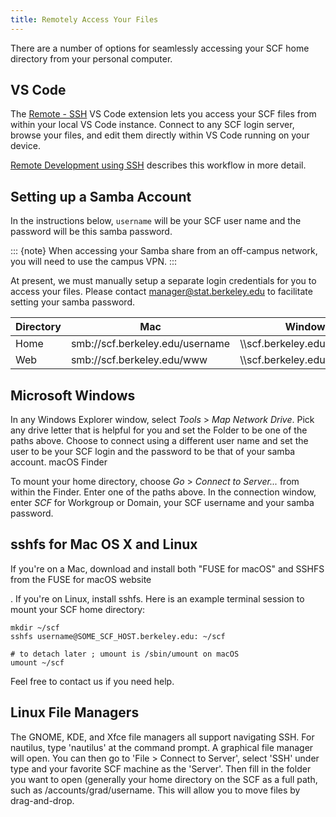 ```yaml
---
title: Remotely Access Your Files
---
```


There are a number of options for seamlessly accessing your SCF home directory
from your personal computer.

## VS Code

The [Remote - SSH](https://marketplace.visualstudio.com/items?itemName=ms-vscode-remote.remote-ssh) VS Code extension lets you access your SCF files from within your local VS Code instance. Connect to any SCF login server, browse your files, and edit them directly within VS Code running on your device.

[Remote Development using SSH](https://marketplace.visualstudio.com/items?itemName=ms-vscode-remote.remote-ssh) describes this workflow in more detail.

## Setting up a Samba Account

In the instructions below, `username` will be your SCF user name and the password will be this samba password.

::: {note}
When accessing your Samba share from an off-campus network, you will need to
use the campus VPN.
:::

At present, we must manually setup a separate login credentials for you to
access your files. Please contact manager@stat.berkeley.edu to facilitate
setting your samba password.

| Directory | Mac                             | Windows                        |
|-----------|---------------------------------|--------------------------------|
| Home      | smb://scf.berkeley.edu/username | \\\\scf.berkeley.edu\\username |
| Web       | smb://scf.berkeley.edu/www      | \\\\scf.berkeley.edu\\www      |


## Microsoft Windows

In any Windows Explorer window, select *Tools* \> *Map Network Drive*. Pick any drive letter that is helpful for you and set the Folder to be one of the paths above. Choose to connect using a different user name and set the user to be your SCF login and the password to be that of your samba account.
macOS Finder

To mount your home directory, choose *Go* \> *Connect to Server...* from within the Finder. Enter one of the paths above. In the connection window, enter *SCF* for Workgroup or Domain, your SCF username and your samba password.

## sshfs for Mac OS X and Linux

If you're on a Mac, download and install both "FUSE for macOS" and SSHFS from the FUSE for macOS website

. If you're on Linux, install sshfs. Here is an example terminal session to mount your SCF home directory:

```{code} shell-session
mkdir ~/scf
sshfs username@SOME_SCF_HOST.berkeley.edu: ~/scf

# to detach later ; umount is /sbin/umount on macOS
umount ~/scf
```

Feel free to contact us if you need help.

## Linux File Managers

The GNOME, KDE, and Xfce file managers all support navigating SSH. For nautilus, type 'nautilus' at the command prompt. A graphical file manager will open. You can then go to 'File > Connect to Server', select 'SSH' under type and your favorite SCF machine as the 'Server'. Then fill in the folder you want to open (generally your home directory on the SCF as a full path, such as /accounts/grad/username. This will allow you to move files by drag-and-drop.
